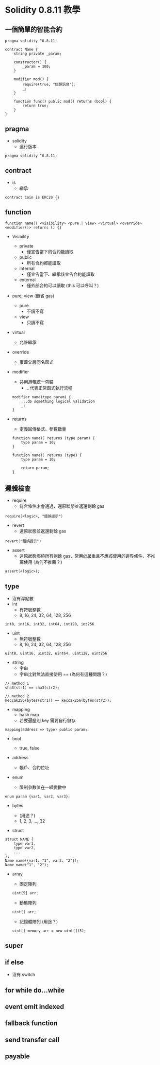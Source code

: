 # Solidity 0.8.11 教學

## 一個簡單的智能合約
```solidity
pragma solidity ^0.8.11;

contract Name {
    string private _param;

    constructor() {
        _param = 100;
    }

    modifier mod() {
        require(true, "錯誤訊息");
        _;
    }

    function func() public mod() returns (bool) {
        return true;
    }
}
```

## pragma
- solidity
    - 運行版本
```solidity
pragma solidity ^0.8.11;
```

## contract
- is
    - 繼承
```solidity
contract Coin is ERC20 {}
```

## function
```solidity
function name() <visibility> <pure | view> <virtual> <override> <modifier()> returns () {}
```

- Visibility
    - private
        - 僅宣告當下的合約能讀取
    - public
        - 所有合約都能讀取
    - internal
        - 僅宣告當下、繼承該宣告合約能讀取
    - external
        - 僅外部合約可以讀取 (this 可以呼叫？)

- pure, view (節省 gas)
    - pure
        - 不讀不寫
    - view
        - 只讀不寫

- virtual
    - 允許繼承

- override
    - 覆蓋父層同名函式

- modifier
    - 共用邏輯統一包裝
        - _ 代表正常函式執行流程
    ```solidity
    modifier name(type param) {
        ...do something logical validation
        _;
    }
    ```

- returns
    - 定義回傳格式、參數數量
    ```solidity
    function name() returns (type param) {
        type param = 10;
    }
    ```
    ```solidity
    function name() returns (type) {
        type param = 10;

        return param;
    }
    ```

## 邏輯檢查
- require
    - 符合條件才會通過，還原狀態並返還剩餘 gas
```solidity
require(<logic>, "錯誤提示")
```

- revert
    - 還原狀態並返還剩餘 gas
```solidity
revert("錯誤提示")
```

- assert
    - 還原狀態燃燒所有剩餘 gas，常用於嚴重且不應該使用的邊界條件，不推薦使用 (為何不推薦？)
```solidity
assert(<logic>);
```

## type
- 沒有浮點數
- int
    - 有符號整數
    - 8, 16, 24, 32, 64, 128, 256
```
int8, int16, int32, int64, int128, int256
```

- uint
    - 無符號整數
    - 8, 16, 24, 32, 64, 128, 256
```
uint8, uint16, uint32, uint64, uint128, uint256
```

- string
    - 字串
    - 字串比對無法直接使用 == (為何有這種問題？)
```solidity
// method 1
sha3(str1) == sha3(str2);

// method 2
keccak256(bytes(str1)) == keccak256(bytes(str2));
```

- mapping
    - hash map
    - 若要遍歷則 key 需要自行儲存
```solidity
mapping(address => type) public param;
```

- bool
    - true, false

- address
    - 帳戶、合約位址

- enum
    - 限制參數值在一組變數中
```solidity
enum param {var1, var2, var3};
```

- bytes
    - (用途？)
    - 1, 2, 3, ..., 32

- struct
```solidity
struct NAME {
    type var1,
    type var2,
    ...
};
Name name({var1: "1", var2: "2"});
Name name("1", "2");
```

- array
    - 固定陣列
    ```solidity
    uint[5] arr;
    ```

    - 動態陣列
    ```solidity
    uint[] arr;
    ```

    - 記憶體陣列 (用途？)
    ```solidity
    uint[] memory arr = new uint[](5);
    ```

## super
## if else
- 沒有 switch
## for while do...while
## event emit indexed
## fallback function
## send transfer call
## payable
